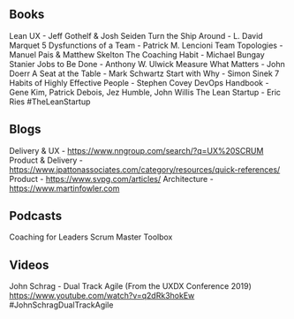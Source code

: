 ## Books
Lean UX - Jeff Gothelf & Josh Seiden
Turn the Ship Around - L. David Marquet
5 Dysfunctions of a Team - Patrick M. Lencioni
Team Topologies - Manuel Pais & Matthew Skelton
The Coaching Habit - Michael Bungay Stanier
Jobs to Be Done - Anthony W. Ulwick
Measure What Matters - John Doerr
A Seat at the Table - Mark Schwartz
Start with Why - Simon Sinek
7 Habits of Highly Effective People - Stephen Covey
DevOps Handbook - Gene Kim, Patrick Debois, Jez Humble, John Willis
The Lean Startup - Eric Ries #TheLeanStartup

## Blogs
Delivery & UX - https://www.nngroup.com/search/?q=UX%20SCRUM
Product & Delivery -  https://www.jpattonassociates.com/category/resources/quick-references/
Product - https://www.svpg.com/articles/
Architecture - https://www.martinfowler.com

## Podcasts
Coaching for Leaders
Scrum Master Toolbox

## Videos
John Schrag - Dual Track Agile (From the UXDX Conference 2019) https://www.youtube.com/watch?v=q2dRk3hokEw #JohnSchragDualTrackAgile